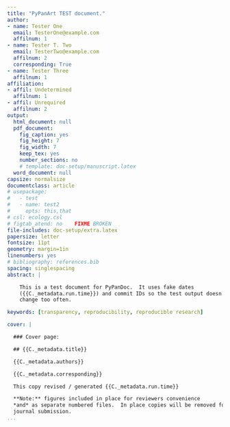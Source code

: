 ```yaml
---
title: "PyPanArt TEST document."
author:
- name: Tester One
  email: TesterOne@example.com
  affilnum: 1
- name: Tester T. Two
  email: TesterTwo@example.com
  affilnum: 2
  corresponding: True
- name: Tester Three
  affilnum: 1
affiliation:
- affil: Undetermined
  affilnum: 1
- affil: Unrequired
  affilnum: 2
output:
  html_document: null
  pdf_document:
    fig_caption: yes
    fig_height: 7
    fig_width: 7
    keep_tex: yes
    number_sections: no
    # template: doc-setup/manuscript.latex
  word_document: null
capsize: normalsize
documentclass: article
# usepackage:
#   - test
#   - name: test2
#     opts: this,that
# csl: ecology.csl
# figtab_atend: no    FIXME BROKEN
file-includes: doc-setup/extra.latex
papersize: letter
fontsize: 11pt
geometry: margin=1in
linenumbers: yes
# bibliography: references.bib
spacing: singlespacing
abstract: |

    This is a test document for PyPanDoc.  It uses fake dates
    ({{C._metadata.run.time}}) and commit IDs so the test output doesn't
    change too often.

keywords: [transparency, reproducibility, reproducible research]

cover: |

  ### Cover page:

  ## {{C._metadata.title}}

  {{C._metadata.authors}}

  {{C._metadata.corresponding}}

  This copy revised / generated {{C._metadata.run.time}}

  **Note:** figures included in place for reviewers convenience
  *and* as separate numbered files.  In place copies will be removed for final
  journal submission.
...
```


